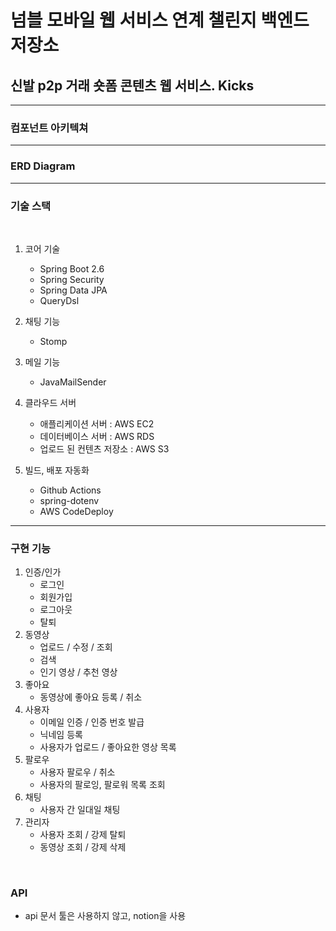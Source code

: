# 넘블 모바일 웹 서비스 연계 챌린지 백엔드 저장소
## 신발 p2p 거래 숏폼 콘텐츠 웹 서비스. Kicks
<hr>

### 컴포넌트 아키텍쳐


<hr>

### ERD Diagram


<hr>

### 기술 스택
<br>

1. 코어 기술
   * Spring Boot 2.6
   * Spring Security
   * Spring Data JPA
   * QueryDsl

2. 채팅 기능
   * Stomp

3. 메일 기능
    * JavaMailSender

4. 클라우드 서버
    * 애플리케이션 서버 : AWS EC2
    * 데이터베이스 서버 : AWS RDS
    * 업로드 된 컨텐츠 저장소 : AWS S3

5. 빌드, 배포 자동화
    * Github Actions
    * spring-dotenv
    * AWS CodeDeploy

<hr>


### 구현 기능

1. 인증/인가
    * 로그인
    * 회원가입
    * 로그아웃
    * 탈퇴
2. 동영상
   * 업로드 / 수정 / 조회
   * 검색
   * 인기 영상 / 추천 영상
3. 좋아요
    * 동영상에 좋아요 등록 / 취소
4. 사용자
    * 이메일 인증 / 인증 번호 발급
    * 닉네임 등록
    * 사용자가 업로드 / 좋아요한 영상 목록
5. 팔로우
    * 사용자 팔로우 / 취소
    * 사용자의 팔로잉, 팔로워 목록 조회
6. 채팅
    * 사용자 간 일대일 채팅
7. 관리자
    * 사용자 조회 / 강제 탈퇴
    * 동영상 조회 / 강제 삭제
    
<br>

### API

* api 문서 툴은 사용하지 않고, notion을 사용
